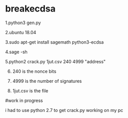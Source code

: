 # breakecdsa

1.python3 gen.py

2.ubuntu 18.04

3.sudo apt-get install sagemath python3-ecdsa

4.sage -sh

5.python2 crack.py 1jut.csv 240 4999 "address"

6. 240 is the nonce bits

7. 4999 is the number of signatures

8. 1jut.csv is the file

#work in progress

i had to use python 2.7 to get crack.py working on my pc
